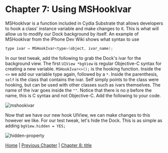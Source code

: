 # Chapter 7: Using MSHookIvar

MSHookIvar is a function included in Cydia Substrate that allows developers to hook a class' instance variable and make changes to it. This is what will allow us to modify our Dock background by itself. An example of MSHookIvar from the iPhone Dev Wiki shows what syntax to use

```c
type ivar = MSHookIvar<type>(object, ivar_name);
```

In our test tweak, add the following to grab the Dock's ivar for the background view. The first ```UIView *bgView``` is regular Objective-C syntax for creating a new variable. ```MSHookIvar<>();``` is the hooking function. Inside the ```<>``` we add our variable type again, followed by a ```*```. Inside the parenthesis, ```self``` is the class that contains the ivar. Self simply points to the class were hooking, but can be used with other classes such as ivars themselves. The name of the ivar goes inside the ```""```. Notice that there is no ```@``` before the name, this is C syntax and not Objective-C. Add the following to your code. 

![mshookivar](https://github.com/MTACS/TweakGuide/blob/master/images/mshookivar.png)

Now that we have our new hook UIView, we can make changes to this however we like. For our test tweak, let's hide the Dock. This is as simple as adding ```bgView.hidden = YES;```

![hidden-property](https://github.com/MTACS/TweakGuide/blob/master/images/hidden-property.png)

[Home](https://github.com/MTACS/TweakGuide/blob/master/README.md) | [Previous Chapter](https://github.com/MTACS/TweakGuide/blob/master/chapters/6.md) | [Chapter 8: title](https://github.com/MTACS/TweakGuide/blob/master/chapters/8.md)
